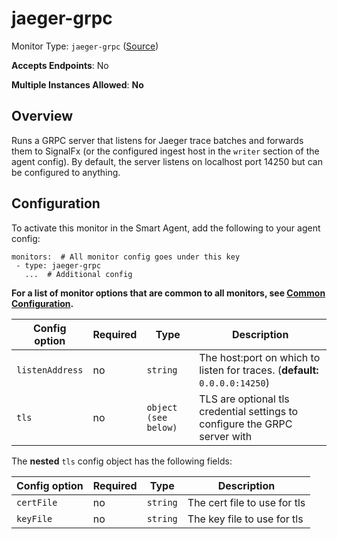 <!--- GENERATED BY gomplate from scripts/docs/templates/monitor-page.md.tmpl --->

# jaeger-grpc

Monitor Type: `jaeger-grpc` ([Source](https://github.com/signalfx/signalfx-agent/tree/master/internal/monitors/jaegergrpc))

**Accepts Endpoints**: No

**Multiple Instances Allowed**: **No**

## Overview

Runs a GRPC server that listens for Jaeger trace batches
and forwards them to SignalFx (or the configured ingest host in the
`writer` section of the agent config).  By default, the server listens on
localhost port 14250 but can be configured to anything.


## Configuration

To activate this monitor in the Smart Agent, add the following to your
agent config:

```
monitors:  # All monitor config goes under this key
 - type: jaeger-grpc
   ...  # Additional config
```

**For a list of monitor options that are common to all monitors, see [Common
Configuration](../monitor-config.md#common-configuration).**


| Config option | Required | Type | Description |
| --- | --- | --- | --- |
| `listenAddress` | no | `string` | The host:port on which to listen for traces. (**default:** `0.0.0.0:14250`) |
| `tls` | no | `object (see below)` | TLS are optional tls credential settings to configure the GRPC server with |


The **nested** `tls` config object has the following fields:

| Config option | Required | Type | Description |
| --- | --- | --- | --- |
| `certFile` | no | `string` | The cert file to use for tls |
| `keyFile` | no | `string` | The key file to use for tls |




